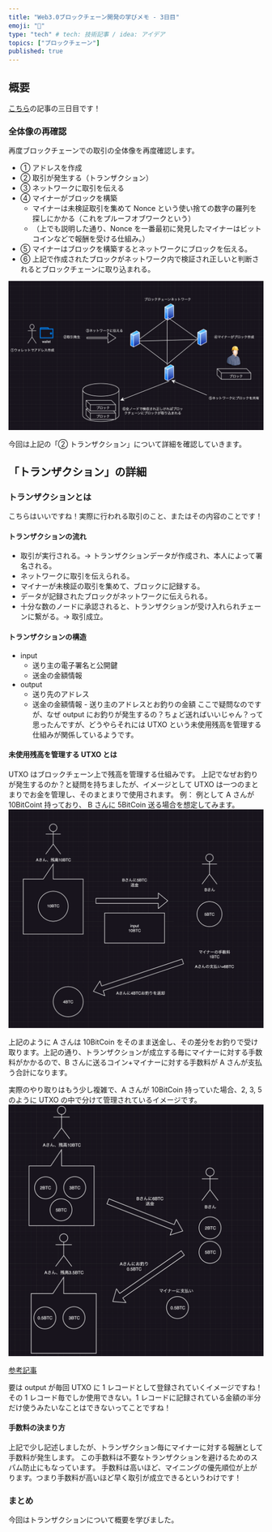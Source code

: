 ```yaml
---
title: "Web3.0ブロックチェーン開発の学びメモ - 3日目"
emoji: "🦁"
type: "tech" # tech: 技術記事 / idea: アイデア
topics: ["ブロックチェーン"]
published: true
---
```


## 概要

[こちら](https://zenn.dev/yuji_momotani/articles/7a0fb6554682d0)の記事の三日目です！

### 全体像の再確認

再度ブロックチェーンでの取引の全体像を再度確認します。

- ① アドレスを作成
- ② 取引が発生する（トランザクション）
- ③ ネットワークに取引を伝える
- ④ マイナーがブロックを構築
  - マイナーは未検証取引を集めて Nonce という使い捨ての数字の羅列を探しにかかる（これをプルーフオブワークという）
  - （上でも説明した通り、Nonce を一番最初に発見したマイナーはビットコインなどで報酬を受ける仕組み。）
- ⑤ マイナーはブロックを構築するとネットワークにブロックを伝える。
- ⑥ 上記で作成されたブロックがネットワーク内で検証され正しいと判断されるとブロックチェーンに取り込まれる。

![ブロックチェーンの全体の流れ](/images/7a0fb6554682d0/blockchain_flow_image.png)

今回は上記の「② トランザクション」について詳細を確認していきます。

## 「トランザクション」の詳細

### トランザクションとは

こちらはいいですね！実際に行われる取引のこと、またはその内容のことです！

#### トランザクションの流れ

- 取引が実行される。→ トランザクションデータが作成され、本人によって署名される。
- ネットワークに取引を伝えられる。
- マイナーが未検証の取引を集めて、ブロックに記録する。
- データが記録されたブロックがネットワークに伝えられる。
- 十分な数のノードに承認されると、トランザクションが受け入れられチェーンに繋がる。→ 取引成立。

#### トランザクションの構造

- input
  - 送り主の電子署名と公開鍵
  - 送金の金額情報
- output
  - 送り先のアドレス
  - 送金の金額情報 - 送り主のアドレスとお釣りの金額
    ここで疑問なのですが、なぜ output にお釣りが発生するの？ちょど送ればいいじゃん？って思ったんですが、どうやらそれには UTXO という未使用残高を管理する仕組みが関係しているようです。

#### 未使用残高を管理する UTXO とは

UTXO はブロックチェーン上で残高を管理する仕組みです。
上記でなぜお釣りが発生するのか？と疑問を持ちましたが、イメージとして UTXO は一つのまとまりでお金を管理し、そのまとまりで使用されます。
例：
例として A さんが 10BitCoint 持っており、 B さんに 5BitCoin 送る場合を想定してみます。
![Alt text](/images/516648f34b06dd/image1.png)

上記のように A さんは 10BitCoin をそのまま送金し、その差分をお釣りで受け取ります。上記の通り、トランザクションが成立する毎にマイナーに対する手数料がかかるので、B さんに送るコイン+マイナーに対する手数料が A さんが支払う合計になります。

実際のやり取りはもう少し複雑で、A さんが 10BitCoin 持っていた場合、2, 3, 5 のように UTXO の中で分けて管理されているイメージです。
![UTXOイメージ](/images/516648f34b06dd/utxo_image.png)

[参考記事](https://kusacurrency.com/technology/utxo/)

要は output が毎回 UTXO に 1 レコードとして登録されていくイメージですね！
その 1 レコード毎でしか使用できない。1 レコードに記録されている金額の半分だけ使うみたいなことはできないってことですね！

#### 手数料の決まり方

上記で少し記述しましたが、トランザクション毎にマイナーに対する報酬として手数料が発生します。
この手数料は不要なトランザクションを避けるためのスパム防止にもなっています。
手数料は高いほど、マイニングの優先順位が上がります。つまり手数料が高いほど早く取引が成立できるというわけです！

### まとめ

今回はトランザクションについて概要を学びました。
